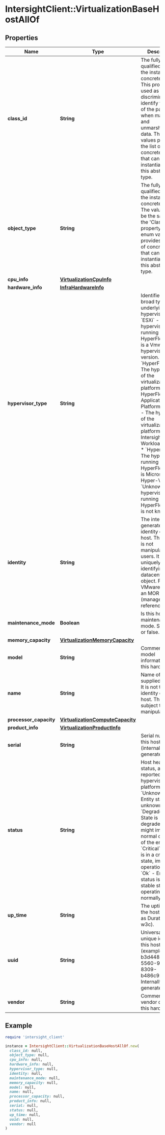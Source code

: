 # IntersightClient::VirtualizationBaseHostAllOf

## Properties

| Name | Type | Description | Notes |
| ---- | ---- | ----------- | ----- |
| **class_id** | **String** | The fully-qualified name of the instantiated, concrete type. This property is used as a discriminator to identify the type of the payload when marshaling and unmarshaling data. The enum values provides the list of concrete types that can be instantiated from this abstract type. |  |
| **object_type** | **String** | The fully-qualified name of the instantiated, concrete type. The value should be the same as the &#39;ClassId&#39; property. The enum values provides the list of concrete types that can be instantiated from this abstract type. |  |
| **cpu_info** | [**VirtualizationCpuInfo**](VirtualizationCpuInfo.md) |  | [optional] |
| **hardware_info** | [**InfraHardwareInfo**](InfraHardwareInfo.md) |  | [optional] |
| **hypervisor_type** | **String** | Identifies the broad type of the underlying hypervisor. * &#x60;ESXi&#x60; - The hypervisor running on the HyperFlex cluster is a Vmware ESXi hypervisor of any version. * &#x60;HyperFlexAp&#x60; - The hypervisor of the virtualization platform is Cisco HyperFlex Application Platform. * &#x60;IWE&#x60; - The hypervisor of the virtualization platform is Cisco Intersight Workload Engine. * &#x60;Hyper-V&#x60; - The hypervisor running on the HyperFlex cluster is Microsoft Hyper-V. * &#x60;Unknown&#x60; - The hypervisor running on the HyperFlex cluster is not known. | [optional][default to &#39;ESXi&#39;] |
| **identity** | **String** | The internally generated identity of this host. This entity is not manipulated by users. It aids in uniquely identifying the datacenter object. For VMware, this is an MOR (managed object reference). | [optional] |
| **maintenance_mode** | **Boolean** | Is this host in maintenance mode. Set to true or false. | [optional] |
| **memory_capacity** | [**VirtualizationMemoryCapacity**](VirtualizationMemoryCapacity.md) |  | [optional] |
| **model** | **String** | Commercial model information about this hardware. | [optional] |
| **name** | **String** | Name of this host supplied by user. It is not the identity of the host. The name is subject to user manipulations. | [optional] |
| **processor_capacity** | [**VirtualizationComputeCapacity**](VirtualizationComputeCapacity.md) |  | [optional] |
| **product_info** | [**VirtualizationProductInfo**](VirtualizationProductInfo.md) |  | [optional] |
| **serial** | **String** | Serial number of this host (internally generated). | [optional] |
| **status** | **String** | Host health status, as reported by the hypervisor platform. * &#x60;Unknown&#x60; - Entity status is unknown. * &#x60;Degraded&#x60; - State is degraded, and might impact normal operation of the entity. * &#x60;Critical&#x60; - Entity is in a critical state, impacting operations. * &#x60;Ok&#x60; - Entity status is in a stable state, operating normally. | [optional][default to &#39;Unknown&#39;] |
| **up_time** | **String** | The uptime of the host, stored as Duration (from w3c). | [optional] |
| **uuid** | **String** | Universally unique identity of this host (example b3d4483b-5560-9342-8309-b486c9236610). Internally generated. | [optional] |
| **vendor** | **String** | Commercial vendor details of this hardware. | [optional] |

## Example

```ruby
require 'intersight_client'

instance = IntersightClient::VirtualizationBaseHostAllOf.new(
  class_id: null,
  object_type: null,
  cpu_info: null,
  hardware_info: null,
  hypervisor_type: null,
  identity: null,
  maintenance_mode: null,
  memory_capacity: null,
  model: null,
  name: null,
  processor_capacity: null,
  product_info: null,
  serial: null,
  status: null,
  up_time: null,
  uuid: null,
  vendor: null
)
```

